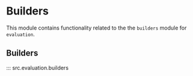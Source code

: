 # Builders

This module contains functionality related to the the `builders` module for `evaluation`.

## Builders

::: src.evaluation.builders
